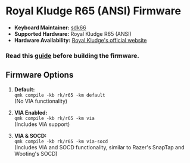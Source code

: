 # Royal Kludge R65 (ANSI) Firmware

* **Keyboard Maintainer:** [sdk66](https://github.com/sdk66)
* **Supported Hardware:** Royal Kludge R65 (ANSI)
* **Hardware Availability:** [Royal Kludge's official website](http://www.rkgaming.com)

### Read this [guide](https://github.com/irfanjmdn/royalkludge-r65#guide) before building the firmware. 

## Firmware Options

1. **Default:**  
   `qmk compile -kb rk/r65 -km default`  
   (No VIA functionality)

2. **VIA Enabled:**  
   `qmk compile -kb rk/r65 -km via`  
   (Includes VIA support)

3. **VIA & SOCD:**  
   `qmk compile -kb rk/r65 -km via-socd`  
   (Includes VIA and SOCD functionality, similar to Razer's SnapTap and Wooting's SOCD)

